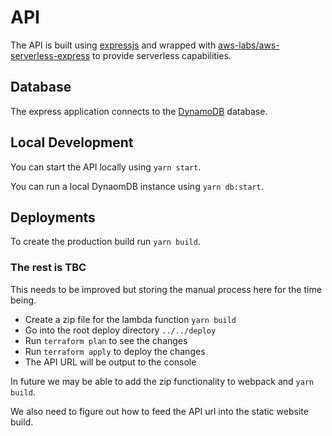 # API

The API is built using [expressjs](https://expressjs.com/) and wrapped with [aws-labs/aws-serverless-express](https://github.com/awslabs/aws-serverless-express) to provide serverless capabilities.

## Database

The express application connects to the [DynamoDB](https://aws.amazon.com/dynamodb/) database. 

## Local Development

You can start the API locally using `yarn start`.

You can run a local DynaomDB instance using `yarn db:start`.

## Deployments

To create the production build run `yarn build`.

### The rest is TBC

This needs to be improved but storing the manual process here for the time being.

* Create a zip file for the lambda function `yarn build`
* Go into the root deploy directory `../../deploy`
* Run `terraform plan` to see the changes
* Run `terraform apply` to deploy the changes
* The API URL will be output to the console

In future we may be able to add the zip functionality to webpack and `yarn build`.

We also need to figure out how to feed the API url into the static website build.
